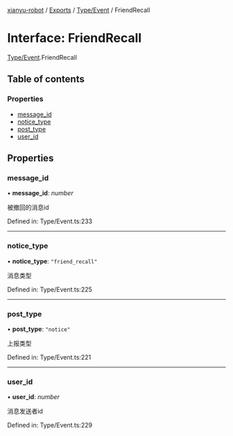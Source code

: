 [xianyu-robot](../README.md) / [Exports](../modules.md) / [Type/Event](../modules/type_event.md) / FriendRecall

# Interface: FriendRecall

[Type/Event](../modules/type_event.md).FriendRecall

## Table of contents

### Properties

- [message\_id](type_event.friendrecall.md#message_id)
- [notice\_type](type_event.friendrecall.md#notice_type)
- [post\_type](type_event.friendrecall.md#post_type)
- [user\_id](type_event.friendrecall.md#user_id)

## Properties

### message\_id

• **message\_id**: *number*

被撤回的消息id

Defined in: Type/Event.ts:233

___

### notice\_type

• **notice\_type**: ``"friend_recall"``

消息类型

Defined in: Type/Event.ts:225

___

### post\_type

• **post\_type**: ``"notice"``

上报类型

Defined in: Type/Event.ts:221

___

### user\_id

• **user\_id**: *number*

消息发送者id

Defined in: Type/Event.ts:229

